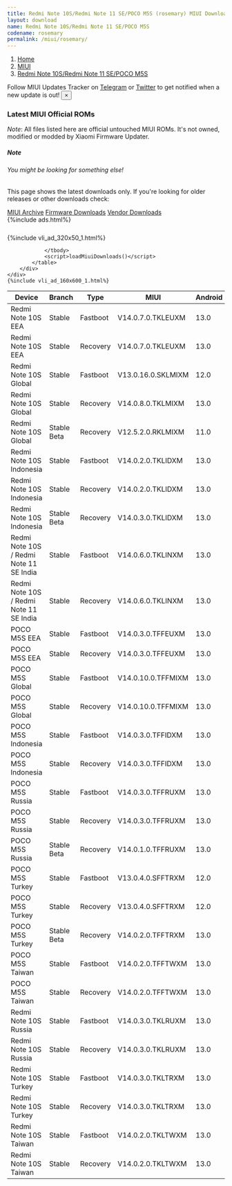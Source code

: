 ```yaml
---
title: Redmi Note 10S/Redmi Note 11 SE/POCO M5S (rosemary) MIUI Downloads
layout: download
name: Redmi Note 10S/Redmi Note 11 SE/POCO M5S
codename: rosemary
permalink: /miui/rosemary/
---
```

<nav aria-label="breadcrumb">
    <ol class="breadcrumb">
        <li class="breadcrumb-item"><a href="/">Home</a></li>
        <li class="breadcrumb-item"><a href="/miui/">MIUI</a></li>
        <li class="breadcrumb-item active" aria-current="page"><a href="/miui/rosemary/">Redmi Note 10S/Redmi Note 11 SE/POCO M5S</a></li>
    </ol>
</nav>
<div class="alert alert-primary alert-dismissible fade show" role="alert">
    Follow MIUI Updates Tracker on <a href="https://t.me/MIUIUpdatesTracker" class="alert-link">Telegram</a>
     or <a href="https://twitter.com/MiFwUpdater" class="alert-link">Twitter</a> to get notified when a new update is out!
    <button type="button" class="close" data-dismiss="alert" aria-label="Close">
        <span aria-hidden="true">&times;</span>
    </button>
</div>

### Latest MIUI Official ROMs
*Note*: All files listed here are official untouched MIUI ROMs. It's not owned, modified or modded by Xiaomi Firmware Updater.
<div class="card">
  <div class="card-body">
    <h5 class="card-title">Note</h5>
    <h6 class="card-subtitle mb-2 text-muted">You might be looking for something else!</h6>
    <p class="card-text">This page shows the latest downloads only.
     If you're looking for older releases or other downloads check:</p>
    <a href="/archive/miui/rosemary/" class="card-link">MIUI Archive</a>
    <a href="/firmware/rosemary/" class="card-link">Firmware Downloads</a>
    <a href="/vendor/rosemary/" class="card-link">Vendor Downloads</a>
  </div>
</div>
{%include ads.html%}
<div class="row justify-content-center">
    <div class="col-10">
        <div class="table-responsive-md" style="margin-top: 25px;">
            {%include vli_ad_320x50_1.html%}
            <table id="miui" class="display dt-responsive nowrap compact table table-striped table-hover table-sm">
                <thead class="thead-dark">
                    <tr>
                        <th data-ref="device">Device</th>
                        <th data-ref="branch">Branch</th>
                        <th data-ref="type">Type</th>
                        <th data-ref="miui">MIUI</th>
                        <th data-ref="android">Android</th>
                        <th data-ref="size">Size</th>
                        <th data-ref="size">Date</th>
                        <th data-ref="link">Link</th>
                    </tr>
                </thead>
                <tbody>
                <tr><td>Redmi Note 10S EEA</td><td>Stable</td><td>Fastboot</td><td>V14.0.7.0.TKLEUXM</td><td>13.0</td><td>6.4 GB</td><td>2023-09-15</td><td><a href="/miui/rosemary/stable/V14.0.7.0.TKLEUXM/">Download</a></td></tr>
<tr><td>Redmi Note 10S EEA</td><td>Stable</td><td>Recovery</td><td>V14.0.7.0.TKLEUXM</td><td>13.0</td><td>3.7 GB</td><td>2023-10-16</td><td><a href="/miui/rosemary/stable/V14.0.7.0.TKLEUXM/">Download</a></td></tr>
<tr><td>Redmi Note 10S Global</td><td>Stable</td><td>Fastboot</td><td>V13.0.16.0.SKLMIXM</td><td>12.0</td><td>6.9 GB</td><td>2023-10-18</td><td><a href="/miui/rosemary/stable/V13.0.16.0.SKLMIXM/">Download</a></td></tr>
<tr><td>Redmi Note 10S Global</td><td>Stable</td><td>Recovery</td><td>V14.0.8.0.TKLMIXM</td><td>13.0</td><td>3.7 GB</td><td>2023-11-20</td><td><a href="/miui/rosemary/stable/V14.0.8.0.TKLMIXM/">Download</a></td></tr>
<tr><td>Redmi Note 10S Global</td><td>Stable Beta</td><td>Recovery</td><td>V12.5.2.0.RKLMIXM</td><td>11.0</td><td>2.5 GB</td><td>2021-05-06</td><td><a href="/miui/rosemary/stable beta/V12.5.2.0.RKLMIXM/">Download</a></td></tr>
<tr><td>Redmi Note 10S Indonesia</td><td>Stable</td><td>Fastboot</td><td>V14.0.2.0.TKLIDXM</td><td>13.0</td><td>6.1 GB</td><td>2023-04-10</td><td><a href="/miui/rosemary/stable/V14.0.2.0.TKLIDXM/">Download</a></td></tr>
<tr><td>Redmi Note 10S Indonesia</td><td>Stable</td><td>Recovery</td><td>V14.0.2.0.TKLIDXM</td><td>13.0</td><td>3.5 GB</td><td>2023-04-17</td><td><a href="/miui/rosemary/stable/V14.0.2.0.TKLIDXM/">Download</a></td></tr>
<tr><td>Redmi Note 10S Indonesia</td><td>Stable Beta</td><td>Recovery</td><td>V14.0.3.0.TKLIDXM</td><td>13.0</td><td>3.5 GB</td><td>2023-09-13</td><td><a href="/miui/rosemary/stable beta/V14.0.3.0.TKLIDXM/">Download</a></td></tr>
<tr><td>Redmi Note 10S / Redmi Note 11 SE India</td><td>Stable</td><td>Fastboot</td><td>V14.0.6.0.TKLINXM</td><td>13.0</td><td>5.4 GB</td><td>2023-11-22</td><td><a href="/miui/rosemary/stable/V14.0.6.0.TKLINXM/">Download</a></td></tr>
<tr><td>Redmi Note 10S / Redmi Note 11 SE India</td><td>Stable</td><td>Recovery</td><td>V14.0.6.0.TKLINXM</td><td>13.0</td><td>3.5 GB</td><td>2023-12-05</td><td><a href="/miui/rosemary/stable/V14.0.6.0.TKLINXM/">Download</a></td></tr>
<tr><td>POCO M5S EEA</td><td>Stable</td><td>Fastboot</td><td>V14.0.3.0.TFFEUXM</td><td>13.0</td><td>6.7 GB</td><td>2023-12-28</td><td><a href="/miui/rosemary/stable/V14.0.3.0.TFFEUXM/">Download</a></td></tr>
<tr><td>POCO M5S EEA</td><td>Stable</td><td>Recovery</td><td>V14.0.3.0.TFFEUXM</td><td>13.0</td><td>3.8 GB</td><td>2024-01-12</td><td><a href="/miui/rosemary/stable/V14.0.3.0.TFFEUXM/">Download</a></td></tr>
<tr><td>POCO M5S Global</td><td>Stable</td><td>Fastboot</td><td>V14.0.10.0.TFFMIXM</td><td>13.0</td><td>6.9 GB</td><td>2023-12-19</td><td><a href="/miui/rosemary/stable/V14.0.10.0.TFFMIXM/">Download</a></td></tr>
<tr><td>POCO M5S Global</td><td>Stable</td><td>Recovery</td><td>V14.0.10.0.TFFMIXM</td><td>13.0</td><td>3.7 GB</td><td>2023-12-27</td><td><a href="/miui/rosemary/stable/V14.0.10.0.TFFMIXM/">Download</a></td></tr>
<tr><td>POCO M5S Indonesia</td><td>Stable</td><td>Fastboot</td><td>V14.0.3.0.TFFIDXM</td><td>13.0</td><td>6.1 GB</td><td>2024-01-07</td><td><a href="/miui/rosemary/stable/V14.0.3.0.TFFIDXM/">Download</a></td></tr>
<tr><td>POCO M5S Indonesia</td><td>Stable</td><td>Recovery</td><td>V14.0.3.0.TFFIDXM</td><td>13.0</td><td>3.7 GB</td><td>2024-01-22</td><td><a href="/miui/rosemary/stable/V14.0.3.0.TFFIDXM/">Download</a></td></tr>
<tr><td>POCO M5S Russia</td><td>Stable</td><td>Fastboot</td><td>V14.0.3.0.TFFRUXM</td><td>13.0</td><td>6.3 GB</td><td>2023-11-10</td><td><a href="/miui/rosemary/stable/V14.0.3.0.TFFRUXM/">Download</a></td></tr>
<tr><td>POCO M5S Russia</td><td>Stable</td><td>Recovery</td><td>V14.0.3.0.TFFRUXM</td><td>13.0</td><td>3.8 GB</td><td>2023-11-19</td><td><a href="/miui/rosemary/stable/V14.0.3.0.TFFRUXM/">Download</a></td></tr>
<tr><td>POCO M5S Russia</td><td>Stable Beta</td><td>Recovery</td><td>V14.0.1.0.TFFRUXM</td><td>13.0</td><td>3.8 GB</td><td>2023-06-15</td><td><a href="/miui/rosemary/stable beta/V14.0.1.0.TFFRUXM/">Download</a></td></tr>
<tr><td>POCO M5S Turkey</td><td>Stable</td><td>Fastboot</td><td>V13.0.4.0.SFFTRXM</td><td>12.0</td><td>5.7 GB</td><td>2022-12-29</td><td><a href="/miui/rosemary/stable/V13.0.4.0.SFFTRXM/">Download</a></td></tr>
<tr><td>POCO M5S Turkey</td><td>Stable</td><td>Recovery</td><td>V13.0.4.0.SFFTRXM</td><td>12.0</td><td>3.4 GB</td><td>2023-01-18</td><td><a href="/miui/rosemary/stable/V13.0.4.0.SFFTRXM/">Download</a></td></tr>
<tr><td>POCO M5S Turkey</td><td>Stable Beta</td><td>Recovery</td><td>V14.0.2.0.TFFTRXM</td><td>13.0</td><td>3.7 GB</td><td>2024-01-23</td><td><a href="/miui/rosemary/stable beta/V14.0.2.0.TFFTRXM/">Download</a></td></tr>
<tr><td>POCO M5S Taiwan</td><td>Stable</td><td>Fastboot</td><td>V14.0.2.0.TFFTWXM</td><td>13.0</td><td>5.8 GB</td><td>2023-12-07</td><td><a href="/miui/rosemary/stable/V14.0.2.0.TFFTWXM/">Download</a></td></tr>
<tr><td>POCO M5S Taiwan</td><td>Stable</td><td>Recovery</td><td>V14.0.2.0.TFFTWXM</td><td>13.0</td><td>3.7 GB</td><td>2023-12-21</td><td><a href="/miui/rosemary/stable/V14.0.2.0.TFFTWXM/">Download</a></td></tr>
<tr><td>Redmi Note 10S Russia</td><td>Stable</td><td>Fastboot</td><td>V14.0.3.0.TKLRUXM</td><td>13.0</td><td>6.1 GB</td><td>2023-08-23</td><td><a href="/miui/rosemary/stable/V14.0.3.0.TKLRUXM/">Download</a></td></tr>
<tr><td>Redmi Note 10S Russia</td><td>Stable</td><td>Recovery</td><td>V14.0.3.0.TKLRUXM</td><td>13.0</td><td>3.7 GB</td><td>2023-09-22</td><td><a href="/miui/rosemary/stable/V14.0.3.0.TKLRUXM/">Download</a></td></tr>
<tr><td>Redmi Note 10S Turkey</td><td>Stable</td><td>Fastboot</td><td>V14.0.3.0.TKLTRXM</td><td>13.0</td><td>6.0 GB</td><td>2023-08-01</td><td><a href="/miui/rosemary/stable/V14.0.3.0.TKLTRXM/">Download</a></td></tr>
<tr><td>Redmi Note 10S Turkey</td><td>Stable</td><td>Recovery</td><td>V14.0.3.0.TKLTRXM</td><td>13.0</td><td>3.5 GB</td><td>2023-08-11</td><td><a href="/miui/rosemary/stable/V14.0.3.0.TKLTRXM/">Download</a></td></tr>
<tr><td>Redmi Note 10S Taiwan</td><td>Stable</td><td>Fastboot</td><td>V14.0.2.0.TKLTWXM</td><td>13.0</td><td>5.7 GB</td><td>2023-11-17</td><td><a href="/miui/rosemary/stable/V14.0.2.0.TKLTWXM/">Download</a></td></tr>
<tr><td>Redmi Note 10S Taiwan</td><td>Stable</td><td>Recovery</td><td>V14.0.2.0.TKLTWXM</td><td>13.0</td><td>3.5 GB</td><td>2023-12-08</td><td><a href="/miui/rosemary/stable/V14.0.2.0.TKLTWXM/">Download</a></td></tr>

                </tbody>
                <script>loadMiuiDownloads()</script>
            </table>
        </div>
    </div>
    {%include vli_ad_160x600_1.html%}
</div>

